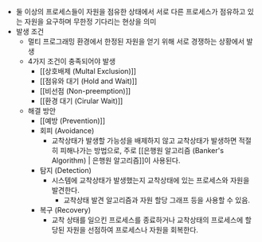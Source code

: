 - 둘 이상의 프로세스들이 자원을 점유한 상태에서 서로 다른 프로세스가 점유하고 있는 자원을 요구하며 무한정 기다리는 현상을 의미
- 발생 조건
	- 멀티 프로그래밍 환경에서 한정된 자원을 얻기 위해 서로 경쟁하는 상황에서 발생
	- 4가지 조건이 충족되어야 발생
		- [[상호배제 (Multal Exclusion)]]
		- [[점유와 대기 (Hold and Wait)]]
		- [[비선점 (Non-preemption)]]
		- [[환경 대기 (Cirular Wait)]]
	- 해결 방안
		- [[예방 (Prevention)]]
		- 회피 (Avoidance)
			- 교착상태가 발생할 가능성을 배제하지 않고 교착상태가 발생하면 적절히 피해나가는 방법으로, 주로 [[은행원 알고리즘 (Banker's Algorithm) | 은행원 알고리즘]]이 사용된다.
		- 탐지 (Detection)
			- 시스템에 교착상태가 발생했는지 교착상태에 있는 프로세스와 자원을 발견한다.
				- 교착상태 발견 알고리즘과 자원 할당 그래프 등을 사용할 수 있음.
		- 복구 (Recovery)
			- 교착 상태를 일으킨 프로세스를 종료하거나 교착상태의 프로세스에 할당된 자원을 선점하여 프로세스나 자원을 회복한다.



